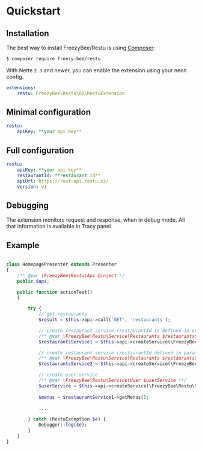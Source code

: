 Quickstart
==========


Installation
------------

The best way to install FreezyBee/Restu is using  [Composer](http://getcomposer.org/):

```sh
$ composer require freezy-bee/restu
```

With Nette `2.3` and newer, you can enable the extension using your neon config.

```yml
extensions:
	restu: FreezyBee\Restu\DI\RestuExtension
```


Minimal configuration
------------------

```yml
restu:
	apiKey: **your api key**
```


Full configuration
------------------

```yml
restu:
	apiKey: **your api key**
	restaurantId: **restaurant id**
    apiUrl: https://rest-api.restu.cz/
    version: v1
```


Debugging
---------

The extension monitors request and response, when in debug mode. All that information is available in Tracy panel



Example
-------

```php

class HomepagePresenter extends Presenter
{
    /** @var \FreezyBee\Restu\Api @inject */
    public $api;

    public function actionTest()
    {

        try {
            // get restaurants
            $result = $this->api->call('GET', 'restaurants');

            // create restaurant service (restaurantId is defined in config)
            /** @var \FreezyBee\Restu\Service\Restaurants $restaurantsService1 **/
            $restaurantsService1 = $this->api->createService(\FreezyBee\Restu\Service\Restaurants::class);

            // create restaurant service (restaurantId defined in parameter)
            /** @var \FreezyBee\Restu\Service\Restaurants $restaurantsService2 **/
            $restaurantsService2 = $this->api->createService(\FreezyBee\Restu\Service\Restaurants::class, 'rest2', ['id' => 10000]);

            // create user service
            /** @var \FreezyBee\Restu\Service\User $userService **/
            $userService = $this->api->createService(\FreezyBee\Restu\Service\User::class);
            
            $menus = $restaurantService1->getMenus();
            
            ...

        } catch (RestuException $e) {
            Debugger::log($e);
        }
    }
}
```
